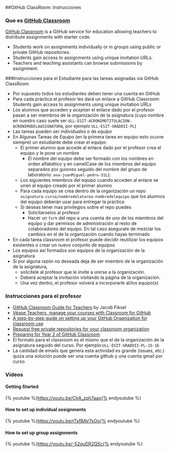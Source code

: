##GitHub ClassRoom: Instrucciones

### Que es [GitHub Classroom](https://classroom.github.com)

[GitHub Classroom](https://classroom.github.com) is a GitHub service
for education allowing teachers to distribute assignments with starter code.
* Students work on assignments individually or in groups using public
or private GitHub repositories.
* Students gain access to assignments
using unique invitation URLs.
* Teachers and teaching assistants can
browse submissions by assignment.

###Instrucciones para el Estudiante para las tareas asignadas via GitHub ClassRoom

* Por supuesto todos los estudiantes deben tener una cuenta en GitHub
* Para cada práctica el profesor les dará un enlace a GitHub Classroom: Students gain access to assignments using unique invitation URLs
* Los alumnos que acceden y *aceptan* el enlace dado por el profesor pasan a ser miembros de la organización de la asignatura (cuyo nombre en nuestro caso suele ser `ULL-ESIT-ACRONIMOTITULACION-ACRONIMODELAASIGNATURA`, por ejemplo `ULL-ESIT-GRADOII-PL`)
* Las tareas pueden ser *individuales* o de *equipo*
* En Algunas Tareas de *Equipo* (en la primera tarea en equipo esto ocurre siempre) un estudiante debe crear el equipo:
   * El primer alumno que accede al enlace dado por el profesor crea el equipo y le pone un nombre
     * El nombre del equipo debe ser formado con los nombres en orden alfabético y en camelCase de los miembros del equipo separados por guiones seguido del nombre del grupo de laboratorio: `ana-juanMiguel-pedro-31L2`.
   * Los siguientes miembros del equipo cuando acceden al enlace se unen al equipo creado por el primer alumno
   * Para cada equipo se crea dentro de la organización un repo `asignatura-curso/nombredelatarea-nombredelequipo` que los alumnos del equipo  deberán usar para entregar la práctica
   * Si deseas tener mas privilegios sobre el repo puedes
     * Solicitarselos al profesor
     * Hacer un `fork` del repo a una cuenta de uno de los miembros del equipo y dar permisos de administración al resto de colaboradores del equipo. En tal caso
       asegurate de mezclar los cambios en el de la organización cuando hayas terminado
* En cada tarea classroom el profesor puede decidir reutilizar los equipos existentes o crear un nuevo conjunto de equipos
* Los equipos así formados son equipos de la organización de la asignatura
* Si por alguna razón no deseada deja de ser miembro de la organización de la asignatura,
  * solicítele al profesor que le invite a unirse a la organización.
  * Deberá aceptar la invitación visitando la página de la organización.
  * Una vez dentro, el profesor volverá a incorporarle al/los equipo(s)

### Instrucciones para el profesor

* [GitHub Classroom Guide for Teachers](https://github.com/jfiksel/github-classroom-for-teachers) by Jacob Fiksel
* [Véase Teachers, manage your courses with Classroom for GitHub](https://github.com/blog/2055-teachers-manage-your-courses-with-classroom-for-github)
* [A step-by-step guide on setting up your GitHub Organization for classroom use](https://education.github.com/guide)
* [Request free private repositories for your classroom organization](https://education.github.com/discount_requests/new)
* [Preparing for Year 2 of GitHub Classroom](http://pedagoguepadawan.net/468/preparing-for-year-2-of-github-classroom/)
* El formato para el classroom es el mismo que el de la organización de la asignatura seguido del curso. Por ejemplo:`ULL-ESIT-GRADOII-PL-15-16`
* La cantidad de emails que genera esta actividad es grande (issues, etc.) quiza una solución puede ser una cuenta github y una cuenta gmail por curso

### Videos

#### Getting Started

{% youtube %}https://youtu.be/ChA_zph7aao{% endyoutube %}

#### How to set up individual assignments

{% youtube %}https://youtu.be/rTsfBAV7sOo{% endyoutube %}

#### How to set up group assignments

{% youtube %}https://youtu.be/-52quDR2QSc{% endyoutube %}

